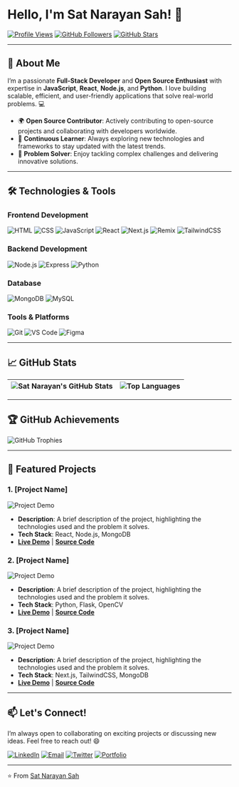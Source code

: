 # Hello, I'm Sat Narayan Sah! 👋

[![Profile Views](https://komarev.com/ghpvc/?username=SatNarayanSah&color=blue&label=Profile+Views)](https://github.com/SatNarayanSah)
[![GitHub Followers](https://img.shields.io/github/followers/SatNarayanSah?label=Follow&style=social)](https://github.com/SatNarayanSah)
[![GitHub Stars](https://img.shields.io/github/stars/SatNarayanSah?label=Stars&style=social)](https://github.com/SatNarayanSah)

---

## 🚀 **About Me**

I’m a passionate **Full-Stack Developer** and **Open Source Enthusiast** with expertise in **JavaScript**, **React**, **Node.js**, and **Python**. I love building scalable, efficient, and user-friendly applications that solve real-world problems. 💻

- 🌍 **Open Source Contributor**: Actively contributing to open-source projects and collaborating with developers worldwide.
- 🧠 **Continuous Learner**: Always exploring new technologies and frameworks to stay updated with the latest trends.
- 🚀 **Problem Solver**: Enjoy tackling complex challenges and delivering innovative solutions.

---

## 🛠️ **Technologies & Tools**

### **Frontend Development**
![HTML](https://img.shields.io/badge/HTML-E34F26?style=for-the-badge&logo=html5&logoColor=white)
![CSS](https://img.shields.io/badge/CSS-1572B6?style=for-the-badge&logo=css3&logoColor=white)
![JavaScript](https://img.shields.io/badge/JavaScript-F7DF1E?style=for-the-badge&logo=javascript&logoColor=black)
![React](https://img.shields.io/badge/React-61DAFB?style=for-the-badge&logo=react&logoColor=black)
![Next.js](https://img.shields.io/badge/Next.js-000000?style=for-the-badge&logo=nextdotjs&logoColor=white)
![Remix](https://img.shields.io/badge/Remix-000000?style=for-the-badge&logo=remix&logoColor=white)
![TailwindCSS](https://img.shields.io/badge/Tailwind_CSS-06B6D4?style=for-the-badge&logo=tailwind-css&logoColor=white)

### **Backend Development**
![Node.js](https://img.shields.io/badge/Node.js-339933?style=for-the-badge&logo=nodedotjs&logoColor=white)
![Express](https://img.shields.io/badge/Express-000000?style=for-the-badge&logo=express&logoColor=white)
![Python](https://img.shields.io/badge/Python-3776AB?style=for-the-badge&logo=python&logoColor=white)

### **Database**
![MongoDB](https://img.shields.io/badge/MongoDB-47A248?style=for-the-badge&logo=mongodb&logoColor=white)
![MySQL](https://img.shields.io/badge/MySQL-4479A1?style=for-the-badge&logo=mysql&logoColor=white)

### **Tools & Platforms**
![Git](https://img.shields.io/badge/Git-F05032?style=for-the-badge&logo=git&logoColor=white)
![VS Code](https://img.shields.io/badge/VS_Code-007ACC?style=for-the-badge&logo=visual-studio-code&logoColor=white)
![Figma](https://img.shields.io/badge/Figma-F24E1E?style=for-the-badge&logo=figma&logoColor=white)

---

## 📈 **GitHub Stats**

| ![Sat Narayan's GitHub Stats](https://github-readme-stats.vercel.app/api?username=SatNarayanSah&show_icons=true&theme=radical&hide_border=true) | ![Top Languages](https://github-readme-stats.vercel.app/api/top-langs/?username=SatNarayanSah&layout=compact&theme=radical&hide_border=true) |
|-----------------------------------------------------------------------------------------------------------------------------------------------|-------------------------------------------------------------------------------------------------------------------------------------------|

---

## 🏆 **GitHub Achievements**

![GitHub Trophies](https://github-profile-trophy.vercel.app/?username=SatNarayanSah&theme=radical&no-frame=true&row=2&column=4)

---

## 🌟 **Featured Projects**

### **1. [Project Name]**
![Project Demo](https://via.placeholder.com/800x400.png?text=Project+Demo+or+GIF)
- **Description**: A brief description of the project, highlighting the technologies used and the problem it solves.
- **Tech Stack**: React, Node.js, MongoDB
- **[Live Demo](#)** | **[Source Code](#)**

### **2. [Project Name]**
![Project Demo](https://via.placeholder.com/800x400.png?text=Project+Demo+or+GIF)
- **Description**: A brief description of the project, highlighting the technologies used and the problem it solves.
- **Tech Stack**: Python, Flask, OpenCV
- **[Live Demo](#)** | **[Source Code](#)**

### **3. [Project Name]**
![Project Demo](https://via.placeholder.com/800x400.png?text=Project+Demo+or+GIF)
- **Description**: A brief description of the project, highlighting the technologies used and the problem it solves.
- **Tech Stack**: Next.js, TailwindCSS, MongoDB
- **[Live Demo](#)** | **[Source Code](#)**

---

## 📫 **Let's Connect!**

I’m always open to collaborating on exciting projects or discussing new ideas. Feel free to reach out! 😄

[![LinkedIn](https://img.shields.io/badge/LinkedIn-0077B5?style=for-the-badge&logo=linkedin&logoColor=white)](https://www.linkedin.com/in/yourprofile/)
[![Email](https://img.shields.io/badge/Email-D14836?style=for-the-badge&logo=gmail&logoColor=white)](mailto:youremail@example.com)
[![Twitter](https://img.shields.io/badge/Twitter-1DA1F2?style=for-the-badge&logo=twitter&logoColor=white)](https://twitter.com/yourhandle)
[![Portfolio](https://img.shields.io/badge/Portfolio-4285F4?style=for-the-badge&logo=google-chrome&logoColor=white)](https://yourportfolio.com)

---

⭐️ From [Sat Narayan Sah](https://github.com/SatNarayanSah)
